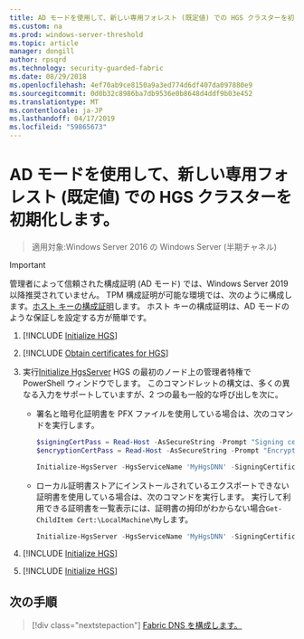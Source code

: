 ```yaml
---
title: AD モードを使用して、新しい専用フォレスト (既定値) での HGS クラスターを初期化します。
ms.custom: na
ms.prod: windows-server-threshold
ms.topic: article
manager: dongill
author: rpsqrd
ms.technology: security-guarded-fabric
ms.date: 08/29/2018
ms.openlocfilehash: 4ef70ab9ce8150a9a3ed774d6df407da097880e9
ms.sourcegitcommit: 0d0b32c8986ba7db9536e0b8648d4ddf9b03e452
ms.translationtype: MT
ms.contentlocale: ja-JP
ms.lasthandoff: 04/17/2019
ms.locfileid: "59865673"
---
```

# <a name="initialize-the-hgs-cluster-using-ad-mode-in-a-new-dedicated-forest-default"></a>AD モードを使用して、新しい専用フォレスト (既定値) での HGS クラスターを初期化します。

>適用対象:Windows Server 2016 の Windows Server (半期チャネル)

>[!IMPORTANT]
>管理者によって信頼された構成証明 (AD モード) では、Windows Server 2019 以降推奨されていません。 TPM 構成証明が可能な環境では、次のように構成します。[ホスト キーの構成証明](guarded-fabric-initialize-hgs-key-mode-default.md)します。 ホスト キーの構成証明は、AD モードのような保証しを設定する方が簡単です。 

1.  [!INCLUDE [Initialize HGS](../../../includes/guarded-fabric-initialize-hgs-default-step-one.md)] 
2.  [!INCLUDE [Obtain certificates for HGS](../../../includes/guarded-fabric-initialize-hgs-default-step-two.md)]

3.  実行[Initialize HgsServer](https://technet.microsoft.com/library/mt652185.aspx) HGS の最初のノード上の管理者特権で PowerShell ウィンドウでします。 このコマンドレットの構文は、多くの異なる入力をサポートしていますが、2 つの最も一般的な呼び出しを次に。

    -   署名と暗号化証明書を PFX ファイルを使用している場合は、次のコマンドを実行します。

        ```powershell
        $signingCertPass = Read-Host -AsSecureString -Prompt "Signing certificate password"
        $encryptionCertPass = Read-Host -AsSecureString -Prompt "Encryption certificate password"

        Initialize-HgsServer -HgsServiceName 'MyHgsDNN' -SigningCertificatePath '.\signCert.pfx' -SigningCertificatePassword $signingCertPass -EncryptionCertificatePath '.\encCert.pfx' -EncryptionCertificatePassword $encryptionCertPass -TrustActiveDirectory
        ```

    -   ローカル証明書ストアにインストールされているエクスポートできない証明書を使用している場合は、次のコマンドを実行します。 実行して利用できる証明書を一覧表示には、証明書の拇印がわからない場合`Get-ChildItem Cert:\LocalMachine\My`します。

        ```powershell
        Initialize-HgsServer -HgsServiceName 'MyHgsDNN' -SigningCertificateThumbprint '1A2B3C4D5E6F...' -EncryptionCertificateThumbprint '0F9E8D7C6B5A...' --TrustActiveDirectory
        ```

4.  [!INCLUDE [Initialize HGS](../../../includes/guarded-fabric-initialize-hgs-default-step-four.md)]  

5.  [!INCLUDE [Initialize HGS](../../../includes/guarded-fabric-initialize-hgs-default-step-five.md)]

## <a name="next-step"></a>次の手順

>[!div class="nextstepaction"]
[Fabric DNS を構成します。](guarded-fabric-configuring-fabric-dns-ad.md)